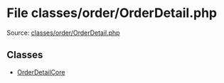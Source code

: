 File classes/order/OrderDetail.php
=========

Source: [classes/order/OrderDetail.php](https://github.com/PrestaShop/PrestaShop/blob/1.5.3.0/classes/order/OrderDetail.php)


Classes
-------

* [OrderDetailCore](class.OrderDetailCore.md)

